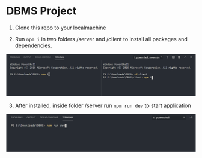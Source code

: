 # DBMS Project

1. Clone this repo to your localmachine

2. Run `npm i` in two folders /server and /client to install all packages and dependencies.

![](https://github.com/Dafreak2211/DBMS/blob/master/markdown/raw/Screenshot_123.png)

3. After installed, inside folder /server run `npm run dev` to start application

![](https://github.com/Dafreak2211/DBMS/blob/master/markdown/raw/Screenshot_124.png)


